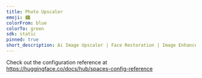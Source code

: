 ```yaml
---
title: Photo Upscaler
emoji: 🏙️
colorFrom: blue
colorTo: green
sdk: static
pinned: true
short_description: Ai Image Upscaler | Face Restoration | Image Enhancer
---
```


Check out the configuration reference at https://huggingface.co/docs/hub/spaces-config-reference